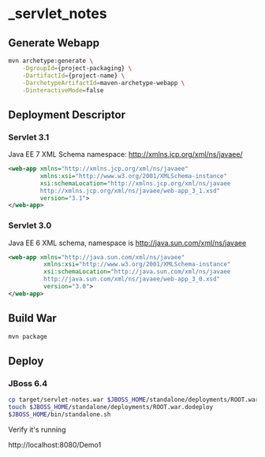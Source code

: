 # _servlet_notes

## Generate Webapp
```bash
mvn archetype:generate \
	-DgroupId={project-packaging} \
	-DartifactId={project-name} \
	-DarchetypeArtifactId=maven-archetype-webapp \
	-DinteractiveMode=false
```

## Deployment Descriptor
### Servlet 3.1
Java EE 7 XML Schema namespace:  http://xmlns.jcp.org/xml/ns/javaee/
```xml
<web-app xmlns="http://xmlns.jcp.org/xml/ns/javaee"
         xmlns:xsi="http://www.w3.org/2001/XMLSchema-instance"
         xsi:schemaLocation="http://xmlns.jcp.org/xml/ns/javaee
		 http://xmlns.jcp.org/xml/ns/javaee/web-app_3_1.xsd"
         version="3.1">
</web-app>
``` 
### Servlet 3.0
Java EE 6 XML schema, namespace is http://java.sun.com/xml/ns/javaee
```xml
<web-app xmlns="http://java.sun.com/xml/ns/javaee"
	      xmlns:xsi="http://www.w3.org/2001/XMLSchema-instance"
	      xsi:schemaLocation="http://java.sun.com/xml/ns/javaee
	      http://java.sun.com/xml/ns/javaee/web-app_3_0.xsd"
	      version="3.0">
</web-app>
``` 

## Build War
```bash
mvn package
```

## Deploy
### JBoss 6.4
```bash
cp target/servlet-notes.war $JBOSS_HOME/standalone/deployments/ROOT.war
touch $JBOSS_HOME/standalone/deployments/ROOT.war.dodeploy
$JBOSS_HOME/bin/standalone.sh
```
Verify it's running

http://localhost:8080/Demo1
